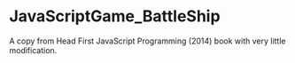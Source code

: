 # JavaScriptGame_BattleShip
A copy from Head First JavaScript Programming (2014) book with very little modification.
